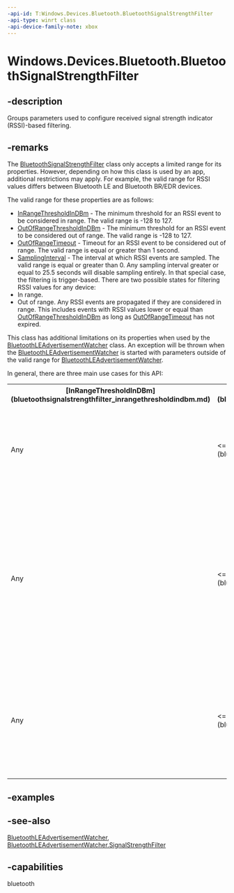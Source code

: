 ```yaml
---
-api-id: T:Windows.Devices.Bluetooth.BluetoothSignalStrengthFilter
-api-type: winrt class
-api-device-family-note: xbox
---
```


<!-- Class syntax.
public class BluetoothSignalStrengthFilter : Windows.Devices.Bluetooth.IBluetoothSignalStrengthFilter
-->

# Windows.Devices.Bluetooth.BluetoothSignalStrengthFilter

## -description
Groups parameters used to configure received signal strength indicator (RSSI)-based filtering.

## -remarks
The [BluetoothSignalStrengthFilter](bluetoothsignalstrengthfilter.md) class only accepts a limited range for its properties. However, depending on how this class is used by an app, additional restrictions may apply. For example, the valid range for RSSI values differs between Bluetooth LE and Bluetooth BR/EDR devices.

The valid range for these properties are as follows:


+ [InRangeThresholdInDBm](bluetoothsignalstrengthfilter_inrangethresholdindbm.md) - The minimum threshold for an RSSI event to be considered in range. The valid range is -128 to 127.
+ [OutOfRangeThresholdInDBm](bluetoothsignalstrengthfilter_outofrangethresholdindbm.md) - The minimum threshold for an RSSI event to be considered out of range. The valid range is -128 to 127.
+ [OutOfRangeTimeout](bluetoothsignalstrengthfilter_outofrangetimeout.md) - Timeout for an RSSI event to be considered out of range. The valid range is equal or greater than 1 second.
+ [SamplingInterval](bluetoothsignalstrengthfilter_samplinginterval.md) - The interval at which RSSI events are sampled. The valid range is equal or greater than 0. Any sampling interval greater or equal to 25.5 seconds will disable sampling entirely. In that special case, the filtering is trigger-based.
There are two possible states for filtering RSSI values for any device:
+ In range.
+ Out of range.
 Any RSSI events are propagated if they are considered in range. This includes events with RSSI values lower or equal than [OutOfRangeThresholdInDBm](bluetoothsignalstrengthfilter_outofrangethresholdindbm.md) as long as [OutOfRangeTimeout](bluetoothsignalstrengthfilter_outofrangetimeout.md) has not expired.

This class has additional limitations on its properties when used by the [BluetoothLEAdvertisementWatcher](../windows.devices.bluetooth.advertisement/bluetoothleadvertisementwatcher.md) class. An exception will be thrown when the [BluetoothLEAdvertisementWatcher](../windows.devices.bluetooth.advertisement/bluetoothleadvertisementwatcher.md) is started with parameters outside of the valid range for [BluetoothLEAdvertisementWatcher](../windows.devices.bluetooth.advertisement/bluetoothleadvertisementwatcher.md).

In general, there are three main use cases for this API:

<table>
   <tr><th>[InRangeThresholdInDBm](bluetoothsignalstrengthfilter_inrangethresholdindbm.md)</th><th>[OutOfRangeThresholdInDBm](bluetoothsignalstrengthfilter_outofrangethresholdindbm.md)</th><th>[OutOfRangeTimeout](bluetoothsignalstrengthfilter_outofrangetimeout.md)</th><th>[SamplingInterval](bluetoothsignalstrengthfilter_samplinginterval.md)</th><th>Behavior</th></tr>
   <tr><td>Any</td><td>&lt;= [InRangeThresholdInDBm](bluetoothsignalstrengthfilter_inrangethresholdindbm.md)</td><td>&gt;= 1</td><td>0</td><td>Will receive all RSSI events as they arrive as long as they are considered "in range". The events are considered "out of range" if [OutOfRangeTimeout](bluetoothsignalstrengthfilter_outofrangetimeout.md) expires without any events or without any events with RSSI values greater than [OutOfRangeThresholdInDBm](bluetoothsignalstrengthfilter_outofrangethresholdindbm.md). No additional events are generated when [OutOfRangeTimeout](bluetoothsignalstrengthfilter_outofrangetimeout.md) expires.</td></tr>
   <tr><td>Any</td><td>&lt;= [InRangeThresholdInDBm](bluetoothsignalstrengthfilter_inrangethresholdindbm.md)</td><td>&gt;= 1</td><td>(0, 25.5)</td><td>Will receive RSSI events on a regular interval defined by [SamplingInterval](bluetoothsignalstrengthfilter_samplinginterval.md) as long as they are considered “in range”. The RSSI value will be an average of the values of events received within a [SamplingInterval](bluetoothsignalstrengthfilter_samplinginterval.md). If no events are received within [SamplingInterval](bluetoothsignalstrengthfilter_samplinginterval.md), no event will be propagated. If [OutOfRangeTimeout](bluetoothsignalstrengthfilter_outofrangetimeout.md) expires without any events or without any events with RSSI values greater than [OutOfRangeThresholdInDBm](bluetoothsignalstrengthfilter_outofrangethresholdindbm.md), the events are considered “out of range” and an event with the last RSSI value received will be generated. If the last RSSI value was above [OutOfRangeThresholdInDBm](bluetoothsignalstrengthfilter_outofrangethresholdindbm.md), it is set to -127 dBm.</td></tr>
   <tr><td>Any</td><td>&lt;= [InRangeThresholdInDBm](bluetoothsignalstrengthfilter_inrangethresholdindbm.md)</td><td>&gt;= 1</td><td>&gt;=25.5 (disabled)</td><td>Will receive a RSSI event when the RSSI events are transitioning to "in range" from "out of range". If [OutOfRangeTimeout](bluetoothsignalstrengthfilter_outofrangetimeout.md) expires without any events or without any events with RSSI values greater than [OutOfRangeThresholdInDBm](bluetoothsignalstrengthfilter_outofrangethresholdindbm.md), the events are considered “out of range” and an event with the last RSSI value received will be generated. If the last RSSI value was above [OutOfRangeThresholdInDBm](bluetoothsignalstrengthfilter_outofrangethresholdindbm.md), it is set to [OutOfRangeThresholdInDBm](bluetoothsignalstrengthfilter_outofrangethresholdindbm.md).</td></tr>
</table>

## -examples

## -see-also
[BluetoothLEAdvertisementWatcher](../windows.devices.bluetooth.advertisement/bluetoothleadvertisementwatcher.md), [BluetoothLEAdvertisementWatcher.SignalStrengthFilter](../windows.devices.bluetooth.advertisement/bluetoothleadvertisementwatcher_signalstrengthfilter.md)

## -capabilities
bluetooth